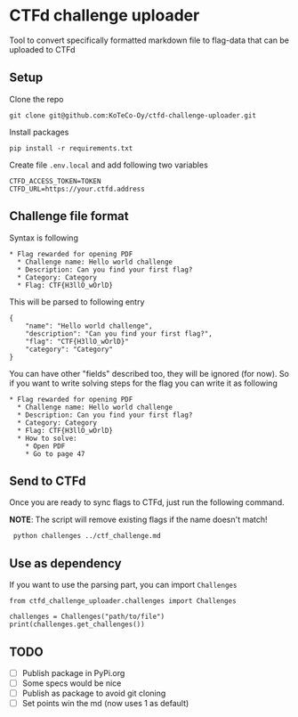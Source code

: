 # CTFd challenge uploader

Tool to convert specifically formatted markdown file to flag-data that can be uploaded to CTFd

## Setup

Clone the repo 

    git clone git@github.com:KoTeCo-Oy/ctfd-challenge-uploader.git

Install packages

    pip install -r requirements.txt

Create file `.env.local` and add following two variables

    CTFD_ACCESS_TOKEN=TOKEN
    CTFD_URL=https://your.ctfd.address


## Challenge file format

Syntax is following

```
* Flag rewarded for opening PDF
  * Challenge name: Hello world challenge
  * Description: Can you find your first flag?
  * Category: Category
  * Flag: CTF{H3llO_wOrlD}
```

This will be parsed to following entry

```
{
    "name": "Hello world challenge",
    "description": "Can you find your first flag?",
    "flag": "CTF{H3llO_wOrlD}"
    "category": "Category"
}
```

You can have other "fields" described too, they will be ignored (for now). So if you want to write solving steps for the flag you can write it as following 

```
* Flag rewarded for opening PDF
  * Challenge name: Hello world challenge
  * Description: Can you find your first flag?
  * Category: Category
  * Flag: CTF{H3llO_wOrlD}
  * How to solve:
    * Open PDF
    * Go to page 47
```

## Send to CTFd

Once you are ready to sync flags to CTFd, just run the following command.

**NOTE**: The script will remove existing flags if the name doesn't match!

     python challenges ../ctf_challenge.md


## Use as dependency

If you want to use the parsing part, you can import `Challenges` 

    from ctfd_challenge_uploader.challenges import Challenges

    challenges = Challenges("path/to/file")
    print(challenges.get_challenges())

## TODO

- [ ] Publish package in PyPi.org
- [ ] Some specs would be nice
- [ ] Publish as package to avoid git cloning
- [ ] Set points win the md (now uses 1 as default)